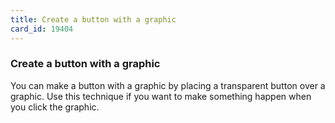 ```yaml
---
title: Create a button with a graphic
card_id: 19404
---
```


### Create a button with a graphic

You can make a button with a graphic by placing a transparent button over a graphic. Use this technique if  you want to make something happen when you click the graphic.